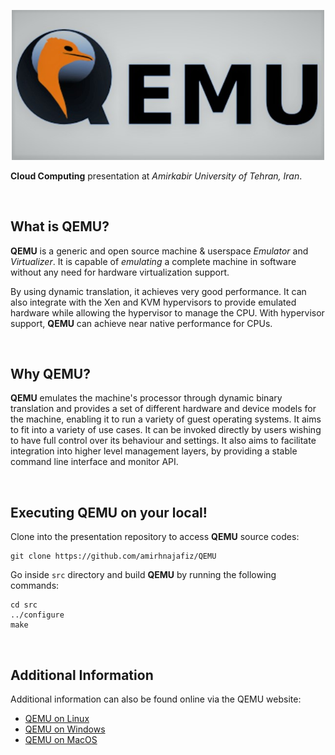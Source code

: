 <p align="center">
  <img src="assets/readme/logo.jpg" alt="logo" width="500" />
</p>


**Cloud Computing** presentation at _Amirkabir University of Tehran, Iran_.


<br />


## What is QEMU?

**QEMU** is a generic and open source machine & userspace _Emulator_ and _Virtualizer_. 
It is capable of _emulating_ a complete machine in software without any
need for hardware virtualization support. 

By using dynamic translation, it achieves very good performance. It can also integrate with 
the Xen and KVM hypervisors to provide emulated hardware while allowing the hypervisor to manage the CPU. 
With hypervisor support, **QEMU** can achieve near native performance for CPUs.


<br />


## Why QEMU?

**QEMU** emulates the machine's processor through dynamic binary translation and provides a set of
different hardware and device models for the machine, enabling it to run a variety of guest operating systems.
It aims to fit into a variety of use cases. It can be invoked directly by users wishing to have full control over its behaviour and settings. 
It also aims to facilitate integration into higher level management layers, by providing a stable command line interface and monitor API.


<br />


## Executing QEMU on your local!

Clone into the presentation repository to access **QEMU** source codes:

```shell
git clone https://github.com/amirhnajafiz/QEMU
```

Go inside ```src``` directory and build **QEMU** by running the following commands:

```shell
cd src
../configure
make
```


<br />


## Additional Information

Additional information can also be found online via the QEMU website:

- [QEMU on Linux](https://www.qemu.org/download/#linux)
- [QEMU on Windows](https://www.qemu.org/download/#windows)
- [QEMU on MacOS](https://www.qemu.org/download/#macos)
